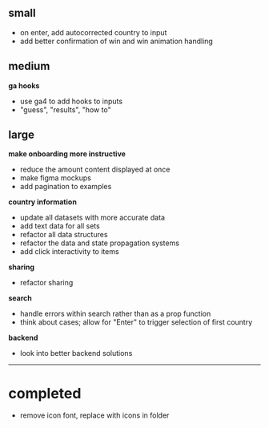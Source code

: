 ## small

- on enter, add autocorrected country to input
- add better confirmation of win and win animation handling

## medium

**ga hooks**

- use ga4 to add hooks to inputs
- "guess", "results", "how to"

## large

**make onboarding more instructive**

- reduce the amount content displayed at once
- make figma mockups
- add pagination to examples

**country information**

- update all datasets with more accurate data
- add text data for all sets
- refactor all data structures
- refactor the data and state propagation systems
- add click interactivity to items

**sharing**

- refactor sharing

**search**

- handle errors within search rather than as a prop function
- think about cases; allow for "Enter" to trigger selection of first country

**backend**

- look into better backend solutions

---

# completed

- remove icon font, replace with icons in folder
